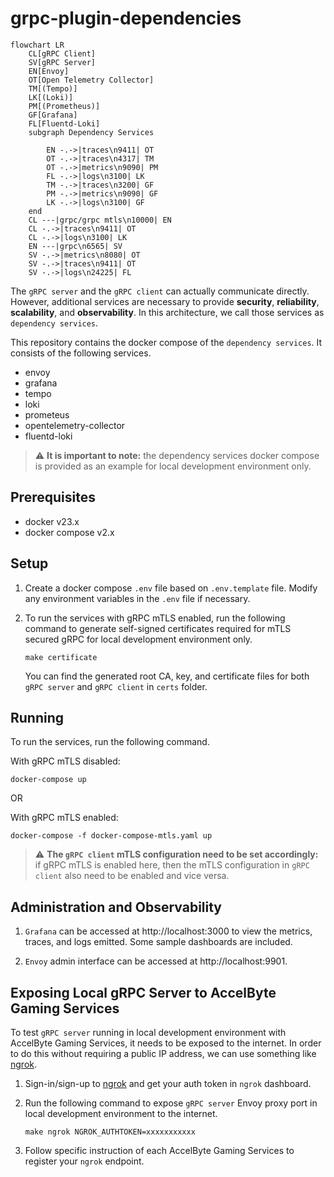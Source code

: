 # grpc-plugin-dependencies

```mermaid
flowchart LR
    CL[gRPC Client]
    SV[gRPC Server]
	EN[Envoy]
	OT[Open Telemetry Collector]
    TM[(Tempo)]
    LK[(Loki)]
    PM[(Prometheus)]
    GF[Grafana]	
    FL[Fluentd-Loki]
	subgraph Dependency Services

        EN -.->|traces\n9411| OT
        OT -.->|traces\n4317| TM
        OT -.->|metrics\n9090| PM
        FL -.->|logs\n3100| LK
        TM -.->|traces\n3200| GF
        PM -.->|metrics\n9090| GF
        LK -.->|logs\n3100| GF
    end
    CL ---|grpc/grpc mtls\n10000| EN
    CL -.->|traces\n9411| OT
    CL -.->|logs\n3100| LK
    EN ---|grpc\n6565| SV
    SV -.->|metrics\n8080| OT
    SV -.->|traces\n9411| OT
    SV -.->|logs\n24225| FL
```

The `gRPC server` and the `gRPC client` can actually communicate directly. However, additional services are necessary to provide **security**, **reliability**, **scalability**, and **observability**. In this architecture, we call those services as `dependency services`.

This repository contains the docker compose of the `dependency services`. It consists of the following services.

- envoy
- grafana
- tempo
- loki
- prometeus
- opentelemetry-collector
- fluentd-loki

> :warning: **It is important to note:** the dependency services docker compose is provided as an example for local development environment only.

## Prerequisites

- docker v23.x
- docker compose v2.x

## Setup

1. Create a docker compose `.env` file based on `.env.template` file. Modify any environment variables in the `.env` file if necessary.

2. To run the services with gRPC mTLS enabled, run the following command to generate self-signed certificates required for mTLS secured gRPC for local development environment only.

   ```
   make certificate
   ```

   You can find the generated root CA, key, and certificate files for both `gRPC server` and `gRPC client` in `certs` folder.

## Running

To run the services, run the following command.

With gRPC mTLS disabled:

```
docker-compose up
```

OR

With gRPC mTLS enabled:

```
docker-compose -f docker-compose-mtls.yaml up
```

> :warning: **The `gRPC client` mTLS configuration need to be set accordingly:** if gRPC mTLS is enabled here, then the mTLS configuration in `gRPC client` also need to be enabled and vice versa.

## Administration and Observability

1. `Grafana` can be accessed at http://localhost:3000 to view the metrics, traces, and logs emitted. Some sample dashboards are included.

2. `Envoy` admin interface can be accessed at http://localhost:9901.

## Exposing Local gRPC Server to AccelByte Gaming Services

To test `gRPC server` running in local development environment with AccelByte Gaming Services, it needs to be exposed to the internet.
In order to do this without requiring a public IP address, we can use something like [ngrok](https://ngrok.com/).

1. Sign-in/sign-up to [ngrok](https://ngrok.com/) and get your auth token in `ngrok` dashboard.

2. Run the following command to expose `gRPC server` Envoy proxy port in local development environment to the internet.

   ```
   make ngrok NGROK_AUTHTOKEN=xxxxxxxxxxx
   ```
   
3. Follow specific instruction of each AccelByte Gaming Services to register your `ngrok` endpoint.